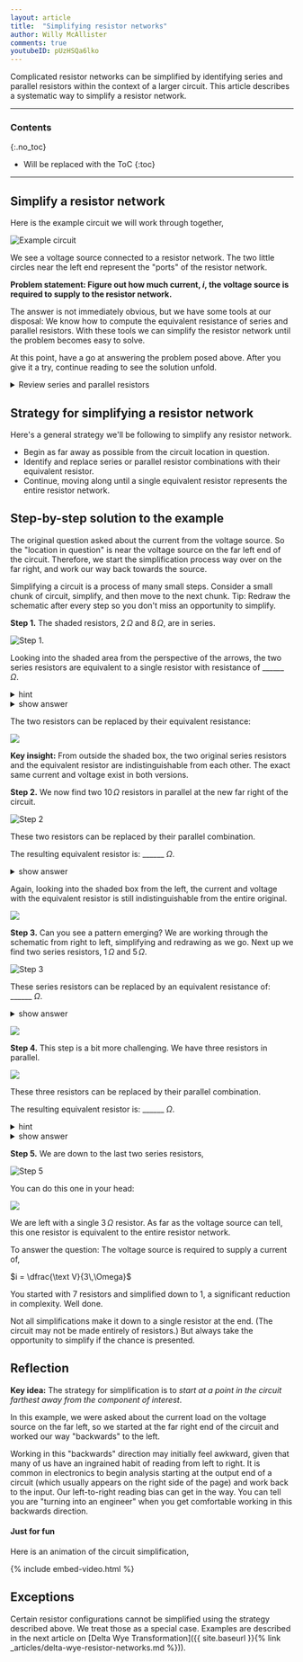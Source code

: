 ```yaml
---
layout: article
title:  "Simplifying resistor networks"
author: Willy McAllister
comments: true
youtubeID: pUzHSQa6lko
---
```


Complicated resistor networks can be simplified by identifying series and parallel resistors within the context of a larger circuit. This article describes a systematic way to simplify a resistor network.

----

### Contents
{:.no_toc}

* Will be replaced with the ToC
{:toc}

----

## Simplify a resistor network

Here is the example circuit we will work through together,

![Example circuit](https://ka-perseus-images.s3.amazonaws.com/16b4aecbaae9e2a5e0b50fc70ace724f471ad0c0.svg)

We see a voltage source connected to a resistor network. The two little circles near the left end represent the "ports" of the resistor network. 

**Problem statement: Figure out how much current, $i$, the voltage source is required to supply to the resistor network.**

The answer is not immediately obvious, but we have some tools at our disposal: We know how to compute the equivalent resistance of series and parallel resistors. With these tools we can simplify the resistor network until the problem becomes easy to solve.

At this point, have a go at answering the problem posed above. After you give it a try, continue reading to see the solution unfold.

<details>
<summary>Review series and parallel resistors</summary>
<p>If you would like to refresh your understanding of series and parallel resistors, see,</p>

<p><a href="https://spinningnumbers.org/a/series-resistors.html">Resistors in series</a></p>

<p><a href="https://spinningnumbers.org/a/parallel-resistors.html">Resistors in parallel</a></p>
</details>

## Strategy for simplifying a resistor network

Here's a general strategy we'll be following to simplify any resistor network.

* Begin as far away as possible from the circuit location in question. 
* Identify and replace series or parallel resistor combinations with their equivalent resistor. 
* Continue, moving along until a single equivalent resistor represents the entire resistor network.

## Step-by-step solution to the example

The original question asked about the current from the voltage source. So the "location in question" is near the voltage source on the far left end of the circuit. Therefore, we start the simplification process way over on the far right, and work our way back towards the source.

Simplifying a circuit is a process of many small steps. Consider a small chunk of circuit, simplify, and then move to the next chunk. Tip: Redraw the schematic after every step so you don't miss an opportunity to simplify. 

**Step 1.** The shaded resistors, $2\,\Omega$ and $8\,\Omega$, are in series. 

![Step 1.](https://ka-perseus-images.s3.amazonaws.com/5042cdc7bc995912caf0ea2f132eb83af0584923.svg)

Looking into the shaded area from the perspective of the arrows, the two series resistors are equivalent to a single resistor with resistance of \_\_\_\_\_\_ $\Omega$.

<details>
<summary>hint</summary>
<p>These two resistors are in series, so we <em>add</em> their two resistances to get the equivalent series resistance.</p>
</details>
<details>
<summary>show answer</summary>
<p>$2\,\Omega + 8\,\Omega = 10 \,\Omega$</p>
</details>

The two resistors can be replaced by their equivalent resistance:

![](https://ka-perseus-images.s3.amazonaws.com/a011e4f1af3cb40d95367439ba709c7f78c97d7d.svg)

**Key insight:**  From outside the shaded box, the two original series resistors and the equivalent resistor are indistinguishable from each other. The exact same current and voltage exist in both versions.


**Step 2.** We now find two $10\,\Omega$ resistors in parallel at the new far right of the circuit.

![Step 2](https://ka-perseus-images.s3.amazonaws.com/28925dbe7ccd9dffd24f2086143f1ebd1a03cf4e.svg)

These two resistors can be replaced by their parallel combination.

The resulting equivalent resistor is: \_\_\_\_\_\_ $\Omega$.

<details>
<summary>show answer</summary>
<p>$10\,\Omega \parallel 10\,\Omega = \dfrac{10\cdot 10}{10 + 10}=5\,\Omega$</p>
<p>The $\parallel$ notation means "in parallel with". </p>
</details>

Again, looking into the shaded box from the left, the current and voltage with the equivalent resistor is still indistinguishable from the entire original. 

![](https://ka-perseus-images.s3.amazonaws.com/fa1929867e4a355e2c2ad438f90622e0ae0e68dd.svg)
  
**Step 3.** Can you see a pattern emerging? We are working through the schematic from right to left, simplifying and redrawing as we go. Next up we find two series resistors, $1\,\Omega$ and $5\,\Omega$. 

![Step 3](https://ka-perseus-images.s3.amazonaws.com/8ba70c7994c93c4c0cb03cd53b6266a95a771431.svg)

These series resistors can be replaced by an equivalent resistance of: \_\_\_\_\_\_ $\Omega$.

<details>
<summary>show answer</summary>
<p>$1\,\Omega + 5\,\Omega = 6\,\Omega$</p>
</details>

![](https://ka-perseus-images.s3.amazonaws.com/71f42f318965d64a38d5dcaeac109da4dfe79acc.svg)

**Step 4.** This step is a bit more challenging. We have three resistors in parallel. 

![](https://ka-perseus-images.s3.amazonaws.com/61fea11e6ae526a4f9e57595120d0c8365e9880f.svg)

These three resistors can be replaced by their parallel combination. 

The resulting equivalent resistor is: \_\_\_\_\_\_ $\Omega$.

<details>
<summary>hint</summary>
<p>Because we have three resistors in parallel, use the full parallel resistor equation,</p>

<p>$\dfrac{1}{\text R_{\text{parallel}}} = \dfrac{1}{\text{R1}} +\dfrac{1}{\text{R2}} + \dfrac{1}{\text{R3}}$</p>
</details>

<details>
<summary>show answer</summary>
<p>$\dfrac{1}{\text R_{\text{parallel}}} = \left (\dfrac{1}{12\,\Omega} +\dfrac{1}{4\,\Omega} + \dfrac{1}{6\,\Omega}\right ) = \left (\dfrac{1}{12} +\dfrac{3}{12} + \dfrac{2}{12} \right )= \dfrac{1}{2}$</p>

<p>So the equivalent resistance is the reciprocal of $\dfrac{1}{2}$, or $2\,\Omega$.</p>
<p><img src="https://ka-perseus-images.s3.amazonaws.com/8ec84cd8faa55a88bf16140618e7da49f331da4a.svg"></p>
</details>

**Step 5.** We are down to the last two series resistors,

![Step 5](https://ka-perseus-images.s3.amazonaws.com/76544d66c589b76cc1cb645aacfa42ccbef6fbed.svg)

You can do this one in your head:

![](https://ka-perseus-images.s3.amazonaws.com/28fcf2f6022e685a74a4e188e5f17fb446117272.svg)

We are left with a single $3\,\Omega$ resistor. As far as the voltage source can tell, this one resistor is equivalent to the entire resistor network. 

To answer the question: The voltage source is required to supply a current of,

$i = \dfrac{\text V}{3\,\Omega}$

You started with $7$ resistors and simplified down to $1$, a significant reduction in complexity. Well done. 

Not all simplifications make it down to a single resistor at the end. (The circuit may not be made entirely of resistors.) But always take the opportunity to simplify if the chance is presented.

## Reflection

**Key idea:** The strategy for simplification is to *start at a point in the circuit farthest away from the component of interest*. 

In this example, we were asked about the current load on the voltage source on the far left, so we started at the far right end of the circuit and worked our way "backwards" to the left. 

Working in this "backwards" direction may initially feel awkward, given that many of us have an ingrained habit of reading from left to right. It is common in electronics to begin analysis starting at the output end of a circuit (which usually appears on the right side of the page) and work back to the input. Our left-to-right reading bias can get in the way. You can tell you are "turning into an engineer" when you get comfortable working in this backwards direction.

#### Just for fun   
Here is an animation of the circuit simplification,

{% include embed-video.html %}

## Exceptions

Certain resistor configurations cannot be simplified using the strategy described above. We treat those as a special case. Examples are described in the next article on [Delta Wye Transformation]({{ site.baseurl }}{% link _articles/delta-wye-resistor-networks.md %})).
